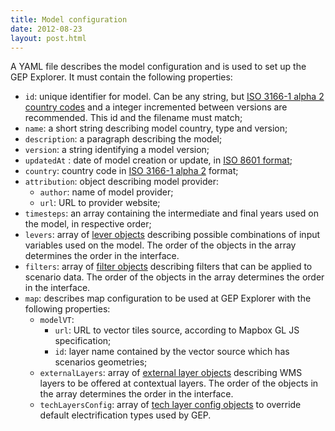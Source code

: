 ```yaml
---
title: Model configuration
date: 2012-08-23
layout: post.html
---
```




A YAML file describes the model configuration and is used to set up the GEP Explorer. It must contain the following properties:


- `id`: unique identifier for model. Can be any string, but [ISO 3166-1 alpha 2 country codes](https://en.wikipedia.org/wiki/ISO_3166-1_alpha-2) and a integer incremented between versions are recommended. This id and the filename must match;
- `name`: a short string describing model country, type and version;
- `description`: a paragraph describing the model;
- `version`: a string identifying a model version;
- `updatedAt` : date of model creation or update, in [ISO 8601 format](https://en.wikipedia.org/wiki/ISO_8601);
- `country`: country code in [ISO 3166-1 alpha 2](https://en.wikipedia.org/wiki/ISO_3166-1_alpha-2) format;
- `attribution`: object describing model provider:
  - `author`: name of model provider;
  - `url`: URL to provider website;
- `timesteps`:  an array containing the intermediate and final years used on the model, in respective order;
- `levers`: array of [lever objects]({{baseurl}}/preparing-the-data/levers) describing possible combinations of input variables used on the model. The order of the objects in the array determines the order in the interface.
- `filters`: array of [filter objects]({{baseurl}}/preparing-the-data/filters) describing filters that can be applied to scenario data. The order of the objects in the array determines the order in the interface.
- `map`: describes map configuration to be used at GEP Explorer with the following properties:
  - `modelVT`: 
    - `url`: URL to vector tiles source, according to Mapbox GL JS specification; 
    - `id`: layer name contained by the vector source which has scenarios geometries;
  - `externalLayers`: array of [external layer objects]({{baseurl}}/preparing-the-data/external-layers) describing WMS layers to be offered at contextual layers. The order of the objects in the array determines the order in the interface.
  - `techLayersConfig`: array of [tech layer config objects]({{baseurl}}/preparing-the-data/tech-layers) to override default electrification types used by GEP.
